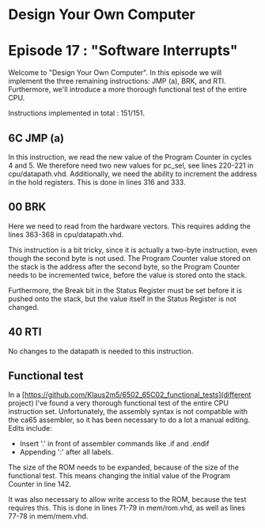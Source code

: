 # Design Your Own Computer
# Episode 17 : "Software Interrupts"

Welcome to "Design Your Own Computer".  In this episode we will implement
the three remaining instructions: JMP (a), BRK, and RTI. Furthermore,
we'll introduce a more thorough functional test of the entire CPU.

Instructions implemented in total : 151/151.

## 6C JMP (a)
In this instruction, we read the new value of the Program Counter
in cycles 4 and 5. We therefore need two new values for pc\_sel, see
lines 220-221 in cpu/datapath.vhd. Additionally, we need the ability
to increment the address in the hold registers. This is done in
lines 316 and 333.

## 00 BRK
Here we need to read from the hardware vectors.  This requires adding the lines
363-368 in cpu/datapath.vhd.

This instruction is a bit tricky, since it is actually a two-byte instruction,
even though the second byte is not used. The Program Counter value stored on
the stack is the address after the second byte, so the Program Counter needs to
be incremented twice, before the value is stored onto the stack.

Furthermore, the Break bit in the Status Register must be set before it is
pushed onto the stack, but the value itself in the Status Register is not
changed.

## 40 RTI
No changes to the datapath is needed to this instruction.

## Functional test
In a [https://github.com/Klaus2m5/6502_65C02_functional_tests](different
project) I've found a very thorough functional test of the entire CPU
instruction set.
Unfortunately, the assembly syntax is not compatible with the ca65 assembler,
so it has been necessary to do a lot a manual editing. Edits include:
* Insert '.' in front of assembler commands like .if and .endif
* Appending ':' after all labels.

The size of the ROM needs to be expanded, because of the size of the functional
test. This means changing the initial value of the Program Counter
in line 142.

It was also necessary to allow write access to the ROM, because the test requires this.
This is done in lines 71-79 in mem/rom.vhd, as well as lines 77-78 in mem/mem.vhd.

